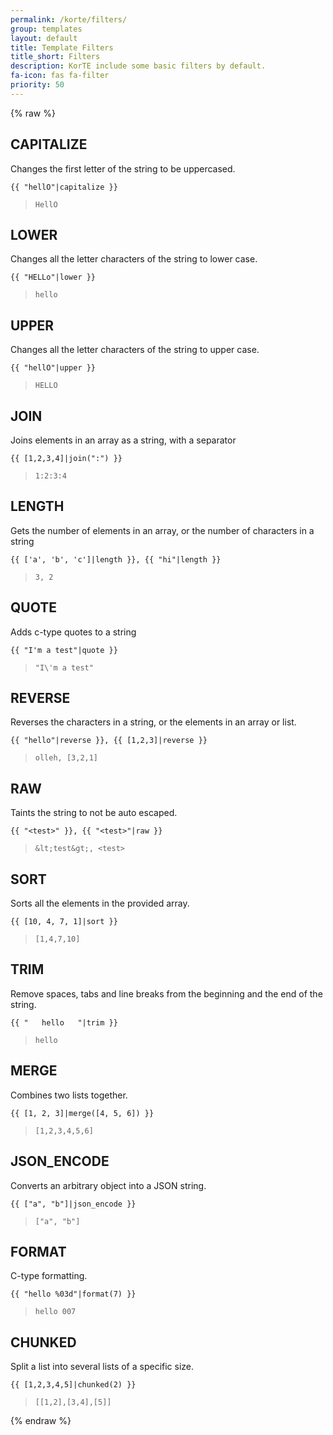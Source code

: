 ```yaml
---
permalink: /korte/filters/
group: templates
layout: default
title: Template Filters
title_short: Filters
description: KorTE include some basic filters by default.
fa-icon: fas fa-filter
priority: 50
---
```


{% raw %}

## CAPITALIZE

Changes the first letter of the string to be uppercased.

```liquid
{{ "hellO"|capitalize }}
```
> `HellO`

## LOWER

Changes all the letter characters of the string to lower case.

```liquid
{{ "HELLo"|lower }}
```
> `hello`

## UPPER

Changes all the letter characters of the string to upper case.

```liquid
{{ "hellO"|upper }}
```
> `HELLO`

## JOIN

Joins elements in an array as a string, with a separator 

```liquid
{{ [1,2,3,4]|join(":") }}
```
> `1:2:3:4`

## LENGTH

Gets the number of elements in an array, or the number of characters in a string

```liquid
{{ ['a', 'b', 'c']|length }}, {{ "hi"|length }}
```
> `3, 2`

## QUOTE

Adds c-type quotes to a string

```liquid
{{ "I'm a test"|quote }}
```
> `"I\'m a test"`

## REVERSE

Reverses the characters in a string, or the elements in an array or list.

```liquid
{{ "hello"|reverse }}, {{ [1,2,3]|reverse }}
```
> `olleh, [3,2,1]`

## RAW

Taints the string to not be auto escaped.

```liquid
{{ "<test>" }}, {{ "<test>"|raw }}
```
> `&lt;test&gt;, <test>`

## SORT

Sorts all the elements in the provided array.

```liquid
{{ [10, 4, 7, 1]|sort }}
```
> `[1,4,7,10]`

## TRIM

Remove spaces, tabs and line breaks from the beginning and the end of the string. 

```liquid
{{ "   hello   "|trim }}
```
> `hello`

## MERGE

Combines two lists together.

```liquid
{{ [1, 2, 3]|merge([4, 5, 6]) }}
```
> `[1,2,3,4,5,6]`

## JSON_ENCODE

Converts an arbitrary object into a JSON string.

```liquid
{{ ["a", "b"]|json_encode }}
```
> `["a", "b"]`

## FORMAT

C-type formatting.

```liquid
{{ "hello %03d"|format(7) }}
```
> `hello 007`

## CHUNKED

Split a list into several lists of a specific size.

```liquid
{{ [1,2,3,4,5]|chunked(2) }}
```
> `[[1,2],[3,4],[5]]`

{% endraw %}
